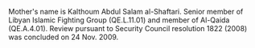  Mother's name is Kalthoum Abdul Salam al-Shaftari. Senior member of Libyan 
Islamic Fighting Group (QE.L.11.01) and member of Al-Qaida (QE.A.4.01). Review
pursuant to Security Council resolution 1822 (2008) was concluded on 24 Nov. 
2009. 
